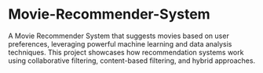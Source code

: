 # Movie-Recommender-System
A Movie Recommender System that suggests movies based on user preferences, leveraging powerful machine learning and data analysis techniques. This project showcases how recommendation systems work using collaborative filtering, content-based filtering, and hybrid approaches.
